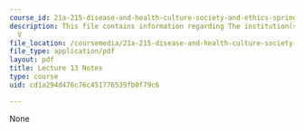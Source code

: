 ```yaml
---
course_id: 21a-215-disease-and-health-culture-society-and-ethics-spring-2012
description: This file contains information regarding The institution(s) of medicine
  V
file_location: /coursemedia/21a-215-disease-and-health-culture-society-and-ethics-spring-2012/cd1a294d476c76c451776539fb0f79c6_MIT21A_215S12_lecture_13.pdf
file_type: application/pdf
layout: pdf
title: Lecture 13 Notes
type: course
uid: cd1a294d476c76c451776539fb0f79c6

---
```

None